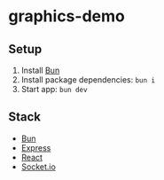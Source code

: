 # graphics-demo

## Setup

1. Install [Bun](https://bun.sh)
2. Install package dependencies: `bun i`
3. Start app: `bun dev`

## Stack

-   [Bun](https://bun.sh)
-   [Express](https://expressjs.com)
-   [React](https://react.dev)
-   [Socket.io](https://socket.io)
